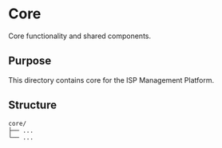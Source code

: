 # Core

Core functionality and shared components.

## Purpose

This directory contains core for the ISP Management Platform.

## Structure

```
core/
├── ...
└── ...
```
